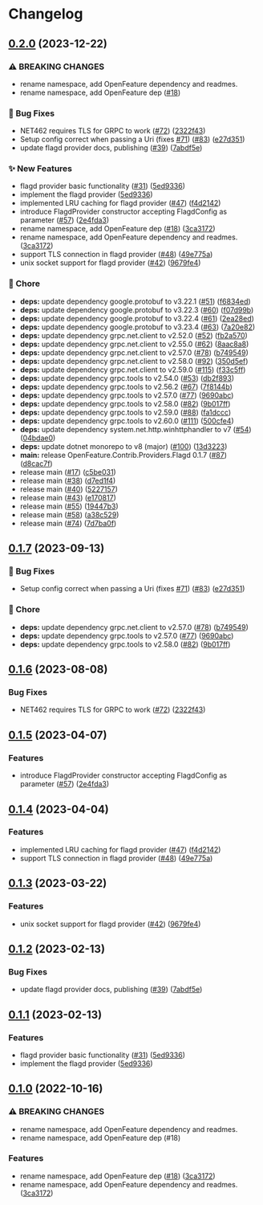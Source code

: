 # Changelog

## [0.2.0](https://github.com/prospa-group-oss/dotnet-sdk-contrib/compare/OpenFeature.Contrib.Providers.Flagd-v0.1.7...OpenFeature.Contrib.Providers.Flagd-v0.2.0) (2023-12-22)


### ⚠ BREAKING CHANGES

* rename namespace, add OpenFeature dependency and readmes.
* rename namespace, add OpenFeature dep ([#18](https://github.com/prospa-group-oss/dotnet-sdk-contrib/issues/18))

### 🐛 Bug Fixes

* NET462 requires TLS for GRPC to work ([#72](https://github.com/prospa-group-oss/dotnet-sdk-contrib/issues/72)) ([2322f43](https://github.com/prospa-group-oss/dotnet-sdk-contrib/commit/2322f4319b4b44b66c6965e736551538b4ced9a1))
* Setup config correct when passing a Uri (fixes [#71](https://github.com/prospa-group-oss/dotnet-sdk-contrib/issues/71)) ([#83](https://github.com/prospa-group-oss/dotnet-sdk-contrib/issues/83)) ([e27d351](https://github.com/prospa-group-oss/dotnet-sdk-contrib/commit/e27d351f7e3392102e2c7f840a0ab30e13198613))
* update flagd provider docs, publishing ([#39](https://github.com/prospa-group-oss/dotnet-sdk-contrib/issues/39)) ([7abdf5e](https://github.com/prospa-group-oss/dotnet-sdk-contrib/commit/7abdf5e979fe03b41ecf83e05c41ceb626941510))


### ✨ New Features

* flagd provider basic functionality ([#31](https://github.com/prospa-group-oss/dotnet-sdk-contrib/issues/31)) ([5ed9336](https://github.com/prospa-group-oss/dotnet-sdk-contrib/commit/5ed9336132a12c058f46beef5c861233270e975e))
* implement the flagd provider ([5ed9336](https://github.com/prospa-group-oss/dotnet-sdk-contrib/commit/5ed9336132a12c058f46beef5c861233270e975e))
* implemented LRU caching for flagd provider  ([#47](https://github.com/prospa-group-oss/dotnet-sdk-contrib/issues/47)) ([f4d2142](https://github.com/prospa-group-oss/dotnet-sdk-contrib/commit/f4d21426e9ec079d62ecca4e8d1936cb8ad299b7))
* introduce FlagdProvider constructor accepting FlagdConfig as parameter ([#57](https://github.com/prospa-group-oss/dotnet-sdk-contrib/issues/57)) ([2e4fda3](https://github.com/prospa-group-oss/dotnet-sdk-contrib/commit/2e4fda3abc6ffd3c43d5ea42dcddb855f5298322))
* rename namespace, add OpenFeature dep ([#18](https://github.com/prospa-group-oss/dotnet-sdk-contrib/issues/18)) ([3ca3172](https://github.com/prospa-group-oss/dotnet-sdk-contrib/commit/3ca31722b83053d4edf2038889c78efa717a7cff))
* rename namespace, add OpenFeature dependency and readmes. ([3ca3172](https://github.com/prospa-group-oss/dotnet-sdk-contrib/commit/3ca31722b83053d4edf2038889c78efa717a7cff))
* support TLS connection in flagd provider ([#48](https://github.com/prospa-group-oss/dotnet-sdk-contrib/issues/48)) ([49e775a](https://github.com/prospa-group-oss/dotnet-sdk-contrib/commit/49e775a425b043e5774fbae348cfa2c4af59f2cf))
* unix socket support for flagd provider ([#42](https://github.com/prospa-group-oss/dotnet-sdk-contrib/issues/42)) ([9679fe4](https://github.com/prospa-group-oss/dotnet-sdk-contrib/commit/9679fe40cb13b48fa2f34521ce6175d9b8a6874b))


### 🧹 Chore

* **deps:** update dependency google.protobuf to v3.22.1 ([#51](https://github.com/prospa-group-oss/dotnet-sdk-contrib/issues/51)) ([f6834ed](https://github.com/prospa-group-oss/dotnet-sdk-contrib/commit/f6834eddf125b3e1096473eb2f376b3588b62430))
* **deps:** update dependency google.protobuf to v3.22.3 ([#60](https://github.com/prospa-group-oss/dotnet-sdk-contrib/issues/60)) ([f07d99b](https://github.com/prospa-group-oss/dotnet-sdk-contrib/commit/f07d99b2358d8893a15a1c10d5070953d1fa8f4d))
* **deps:** update dependency google.protobuf to v3.22.4 ([#61](https://github.com/prospa-group-oss/dotnet-sdk-contrib/issues/61)) ([2ea28ed](https://github.com/prospa-group-oss/dotnet-sdk-contrib/commit/2ea28ed56b14566f1acd1b13f5fe1211b714c807))
* **deps:** update dependency google.protobuf to v3.23.4 ([#63](https://github.com/prospa-group-oss/dotnet-sdk-contrib/issues/63)) ([7a20e82](https://github.com/prospa-group-oss/dotnet-sdk-contrib/commit/7a20e82446e29934d50d6673bba5a3ed15b8d830))
* **deps:** update dependency grpc.net.client to v2.52.0 ([#52](https://github.com/prospa-group-oss/dotnet-sdk-contrib/issues/52)) ([fb2a570](https://github.com/prospa-group-oss/dotnet-sdk-contrib/commit/fb2a570701338fc3702af3ca2352150183af4b21))
* **deps:** update dependency grpc.net.client to v2.55.0 ([#62](https://github.com/prospa-group-oss/dotnet-sdk-contrib/issues/62)) ([8aac8a8](https://github.com/prospa-group-oss/dotnet-sdk-contrib/commit/8aac8a86582bdfd91f7f34dcd765052c81393845))
* **deps:** update dependency grpc.net.client to v2.57.0 ([#78](https://github.com/prospa-group-oss/dotnet-sdk-contrib/issues/78)) ([b749549](https://github.com/prospa-group-oss/dotnet-sdk-contrib/commit/b74954944c87dd708a0256a44fd7df8db911a66c))
* **deps:** update dependency grpc.net.client to v2.58.0 ([#92](https://github.com/prospa-group-oss/dotnet-sdk-contrib/issues/92)) ([350d5ef](https://github.com/prospa-group-oss/dotnet-sdk-contrib/commit/350d5efdfde51e1557e4f37b82c6baaccb05b2c9))
* **deps:** update dependency grpc.net.client to v2.59.0 ([#115](https://github.com/prospa-group-oss/dotnet-sdk-contrib/issues/115)) ([f33c5ff](https://github.com/prospa-group-oss/dotnet-sdk-contrib/commit/f33c5ff8ea9040ed61d7b36a2d4cf621a3a5c813))
* **deps:** update dependency grpc.tools to v2.54.0 ([#53](https://github.com/prospa-group-oss/dotnet-sdk-contrib/issues/53)) ([db2f893](https://github.com/prospa-group-oss/dotnet-sdk-contrib/commit/db2f893a2660060cefb5e8b41006981a21a0313e))
* **deps:** update dependency grpc.tools to v2.56.2 ([#67](https://github.com/prospa-group-oss/dotnet-sdk-contrib/issues/67)) ([7f8144b](https://github.com/prospa-group-oss/dotnet-sdk-contrib/commit/7f8144b93f04eed47be16381f881ee651f2ccb9c))
* **deps:** update dependency grpc.tools to v2.57.0 ([#77](https://github.com/prospa-group-oss/dotnet-sdk-contrib/issues/77)) ([9690abc](https://github.com/prospa-group-oss/dotnet-sdk-contrib/commit/9690abc3e3540cee3ec2a6c0cd29e81c8d4d39be))
* **deps:** update dependency grpc.tools to v2.58.0 ([#82](https://github.com/prospa-group-oss/dotnet-sdk-contrib/issues/82)) ([9b017ff](https://github.com/prospa-group-oss/dotnet-sdk-contrib/commit/9b017ff3a92499901c677e5cf9347ab387f91aaa))
* **deps:** update dependency grpc.tools to v2.59.0 ([#88](https://github.com/prospa-group-oss/dotnet-sdk-contrib/issues/88)) ([fa1dccc](https://github.com/prospa-group-oss/dotnet-sdk-contrib/commit/fa1dccc647da33b77a1509afe791b4fa83fab3e8))
* **deps:** update dependency grpc.tools to v2.60.0 ([#111](https://github.com/prospa-group-oss/dotnet-sdk-contrib/issues/111)) ([500cfe4](https://github.com/prospa-group-oss/dotnet-sdk-contrib/commit/500cfe49a4d12e4af199f9050cd89abeb06bcfe5))
* **deps:** update dependency system.net.http.winhttphandler to v7 ([#54](https://github.com/prospa-group-oss/dotnet-sdk-contrib/issues/54)) ([04bdae0](https://github.com/prospa-group-oss/dotnet-sdk-contrib/commit/04bdae038cbe3f8f631a5e3606cc7d8f6fa9f242))
* **deps:** update dotnet monorepo to v8 (major) ([#100](https://github.com/prospa-group-oss/dotnet-sdk-contrib/issues/100)) ([13d3223](https://github.com/prospa-group-oss/dotnet-sdk-contrib/commit/13d32231983e61ec9960cabfbf9a55fc5a6b32cb))
* **main:** release OpenFeature.Contrib.Providers.Flagd 0.1.7 ([#87](https://github.com/prospa-group-oss/dotnet-sdk-contrib/issues/87)) ([d8cac7f](https://github.com/prospa-group-oss/dotnet-sdk-contrib/commit/d8cac7fa6f757f6d62c9648eb249d80528f2b337))
* release main ([#17](https://github.com/prospa-group-oss/dotnet-sdk-contrib/issues/17)) ([c5be031](https://github.com/prospa-group-oss/dotnet-sdk-contrib/commit/c5be03129a42fd688fedb0b74ac35d340095b149))
* release main ([#38](https://github.com/prospa-group-oss/dotnet-sdk-contrib/issues/38)) ([d7ed1f4](https://github.com/prospa-group-oss/dotnet-sdk-contrib/commit/d7ed1f4a636c19231861367f5a82e3d67a462c8a))
* release main ([#40](https://github.com/prospa-group-oss/dotnet-sdk-contrib/issues/40)) ([5227157](https://github.com/prospa-group-oss/dotnet-sdk-contrib/commit/5227157f64c32cc25171c6a5ff22a45f4e62143a))
* release main ([#43](https://github.com/prospa-group-oss/dotnet-sdk-contrib/issues/43)) ([e170817](https://github.com/prospa-group-oss/dotnet-sdk-contrib/commit/e170817544b5c3642153fe02a8fe36a45eec017d))
* release main ([#55](https://github.com/prospa-group-oss/dotnet-sdk-contrib/issues/55)) ([19447b3](https://github.com/prospa-group-oss/dotnet-sdk-contrib/commit/19447b387c612d7b1cc1de335c60702f49281eae))
* release main ([#58](https://github.com/prospa-group-oss/dotnet-sdk-contrib/issues/58)) ([a38c529](https://github.com/prospa-group-oss/dotnet-sdk-contrib/commit/a38c5291765282202e6c3abedfc7f0cac735db92))
* release main ([#74](https://github.com/prospa-group-oss/dotnet-sdk-contrib/issues/74)) ([7d7ba0f](https://github.com/prospa-group-oss/dotnet-sdk-contrib/commit/7d7ba0f5817a8e5be0471d3503fc78d03397b0a0))

## [0.1.7](https://github.com/open-feature/dotnet-sdk-contrib/compare/OpenFeature.Contrib.Providers.Flagd-v0.1.6...OpenFeature.Contrib.Providers.Flagd-v0.1.7) (2023-09-13)


### 🐛 Bug Fixes

* Setup config correct when passing a Uri (fixes [#71](https://github.com/open-feature/dotnet-sdk-contrib/issues/71)) ([#83](https://github.com/open-feature/dotnet-sdk-contrib/issues/83)) ([e27d351](https://github.com/open-feature/dotnet-sdk-contrib/commit/e27d351f7e3392102e2c7f840a0ab30e13198613))


### 🧹 Chore

* **deps:** update dependency grpc.net.client to v2.57.0 ([#78](https://github.com/open-feature/dotnet-sdk-contrib/issues/78)) ([b749549](https://github.com/open-feature/dotnet-sdk-contrib/commit/b74954944c87dd708a0256a44fd7df8db911a66c))
* **deps:** update dependency grpc.tools to v2.57.0 ([#77](https://github.com/open-feature/dotnet-sdk-contrib/issues/77)) ([9690abc](https://github.com/open-feature/dotnet-sdk-contrib/commit/9690abc3e3540cee3ec2a6c0cd29e81c8d4d39be))
* **deps:** update dependency grpc.tools to v2.58.0 ([#82](https://github.com/open-feature/dotnet-sdk-contrib/issues/82)) ([9b017ff](https://github.com/open-feature/dotnet-sdk-contrib/commit/9b017ff3a92499901c677e5cf9347ab387f91aaa))

## [0.1.6](https://github.com/open-feature/dotnet-sdk-contrib/compare/OpenFeature.Contrib.Providers.Flagd-v0.1.5...OpenFeature.Contrib.Providers.Flagd-v0.1.6) (2023-08-08)


### Bug Fixes

* NET462 requires TLS for GRPC to work ([#72](https://github.com/open-feature/dotnet-sdk-contrib/issues/72)) ([2322f43](https://github.com/open-feature/dotnet-sdk-contrib/commit/2322f4319b4b44b66c6965e736551538b4ced9a1))

## [0.1.5](https://github.com/open-feature/dotnet-sdk-contrib/compare/OpenFeature.Contrib.Providers.Flagd-v0.1.4...OpenFeature.Contrib.Providers.Flagd-v0.1.5) (2023-04-07)


### Features

* introduce FlagdProvider constructor accepting FlagdConfig as parameter ([#57](https://github.com/open-feature/dotnet-sdk-contrib/issues/57)) ([2e4fda3](https://github.com/open-feature/dotnet-sdk-contrib/commit/2e4fda3abc6ffd3c43d5ea42dcddb855f5298322))

## [0.1.4](https://github.com/open-feature/dotnet-sdk-contrib/compare/OpenFeature.Contrib.Providers.Flagd-v0.1.3...OpenFeature.Contrib.Providers.Flagd-v0.1.4) (2023-04-04)


### Features

* implemented LRU caching for flagd provider  ([#47](https://github.com/open-feature/dotnet-sdk-contrib/issues/47)) ([f4d2142](https://github.com/open-feature/dotnet-sdk-contrib/commit/f4d21426e9ec079d62ecca4e8d1936cb8ad299b7))
* support TLS connection in flagd provider ([#48](https://github.com/open-feature/dotnet-sdk-contrib/issues/48)) ([49e775a](https://github.com/open-feature/dotnet-sdk-contrib/commit/49e775a425b043e5774fbae348cfa2c4af59f2cf))

## [0.1.3](https://github.com/open-feature/dotnet-sdk-contrib/compare/OpenFeature.Contrib.Providers.Flagd-v0.1.2...OpenFeature.Contrib.Providers.Flagd-v0.1.3) (2023-03-22)


### Features

* unix socket support for flagd provider ([#42](https://github.com/open-feature/dotnet-sdk-contrib/issues/42)) ([9679fe4](https://github.com/open-feature/dotnet-sdk-contrib/commit/9679fe40cb13b48fa2f34521ce6175d9b8a6874b))

## [0.1.2](https://github.com/open-feature/dotnet-sdk-contrib/compare/OpenFeature.Contrib.Providers.Flagd-v0.1.1...OpenFeature.Contrib.Providers.Flagd-v0.1.2) (2023-02-13)


### Bug Fixes

* update flagd provider docs, publishing ([#39](https://github.com/open-feature/dotnet-sdk-contrib/issues/39)) ([7abdf5e](https://github.com/open-feature/dotnet-sdk-contrib/commit/7abdf5e979fe03b41ecf83e05c41ceb626941510))

## [0.1.1](https://github.com/open-feature/dotnet-sdk-contrib/compare/OpenFeature.Contrib.Providers.Flagd-v0.1.0...OpenFeature.Contrib.Providers.Flagd-v0.1.1) (2023-02-13)


### Features

* flagd provider basic functionality ([#31](https://github.com/open-feature/dotnet-sdk-contrib/issues/31)) ([5ed9336](https://github.com/open-feature/dotnet-sdk-contrib/commit/5ed9336132a12c058f46beef5c861233270e975e))
* implement the flagd provider ([5ed9336](https://github.com/open-feature/dotnet-sdk-contrib/commit/5ed9336132a12c058f46beef5c861233270e975e))

## [0.1.0](https://github.com/open-feature/dotnet-sdk-contrib/compare/OpenFeature.Contrib.Providers.Flagd-v0.0.2...OpenFeature.Contrib.Providers.Flagd-v0.1.0) (2022-10-16)


### ⚠ BREAKING CHANGES

* rename namespace, add OpenFeature dependency and readmes.
* rename namespace, add OpenFeature dep (#18)

### Features

* rename namespace, add OpenFeature dep ([#18](https://github.com/open-feature/dotnet-sdk-contrib/issues/18)) ([3ca3172](https://github.com/open-feature/dotnet-sdk-contrib/commit/3ca31722b83053d4edf2038889c78efa717a7cff))
* rename namespace, add OpenFeature dependency and readmes. ([3ca3172](https://github.com/open-feature/dotnet-sdk-contrib/commit/3ca31722b83053d4edf2038889c78efa717a7cff))
